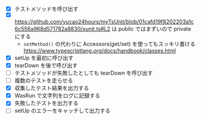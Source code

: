 - [x] テストメソッドを呼び出す
- [x] https://github.com/yucao24hours/myTsUnit/blob/01cafd19f8202203a1c6c556a968d571782a8830/xunit.ts#L2 は public ではまずいので private にする
  - `setMethod()` の代わりに Accessors(get/set) を使ってもスッキリ書ける https://www.typescriptlang.org/docs/handbook/classes.html
- [x] setUp を最初に呼び出す
- [x] tearDown を後で呼び出す
- [ ] テストメソッドが失敗したとしても tearDown を呼び出す
- [ ] 複数のテストを走らせる
- [x] 収集したテスト結果を出力する
- [x] WasRun で文字列をログに記録する
- [x] 失敗したテストを出力する
- [ ] setUp のエラーをキャッチして出力する
